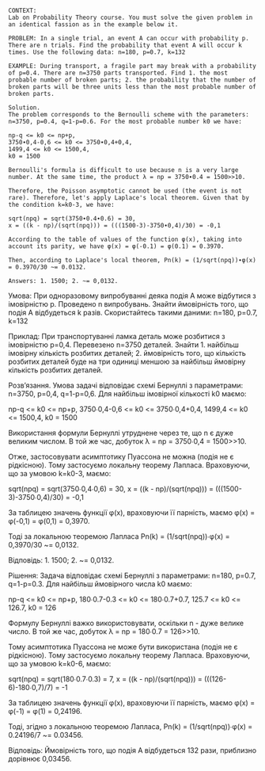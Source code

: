 ```
CONTEXT:
Lab on Probability Theory course. You must solve the given problem in an identical fassion as in the example below it.

PROBLEM: In a single trial, an event A can occur with probability p. There are n trials. Find the probability that event A will occur k times. Use the following data: n=180, p=0.7, k=132

EXAMPLE: During transport, a fragile part may break with a probability of p=0.4. There are n=3750 parts transported. Find 1. the most probable number of broken parts; 2. the probability that the number of broken parts will be three units less than the most probable number of broken parts.

Solution.
The problem corresponds to the Bernoulli scheme with the parameters: n=3750, p=0.4, q=1-p=0.6. For the most probable number k0 we have:

np-q <= k0 <= np+p,
3750∙0,4-0,6 <= k0 <= 3750∙0,4+0,4,
1499,4 <= k0 <= 1500,4,
k0 = 1500

Bernoulli's formula is difficult to use because n is a very large number. At the same time, the product λ = np = 3750∙0.4 = 1500>>10.

Therefore, the Poisson asymptotic cannot be used (the event is not rare). Therefore, let's apply Laplace's local theorem. Given that by the condition k=k0-3, we have:

sqrt(npq) = sqrt(3750∙0.4∙0.6) = 30,
x = ((k - np)/(sqrt(npq))) = (((1500-3)-3750∙0,4)/30) = -0,1

According to the table of values of the function φ(x), taking into account its parity, we have φ(x) = φ(-0.1) = φ(0.1) = 0.3970.

Then, according to Laplace's local theorem, Pn(k) = (1/sqrt(npq))∙φ(x) = 0.3970/30 ~= 0.0132.

Answers: 1. 1500; 2. ~= 0,0132.
```

Умова:
При одноразовому випробуванні деяка подія A може відбутися з імовірністю p. Проведено n випробувань. Знайти ймовірність того, що подія A відбудеться k разів. Скористайтесь такими даними: n=180, p=0.7, k=132

Приклад:
При транспортуванні ламка деталь може розбитися з імовірністю p=0,4. Перевезено n=3750 деталей. Знайти 1. найбільш імовірну кількість розбитих деталей; 2. ймовірність того, що кількість розбитих деталей буде на три одиниці меншою за найбільш ймовірну кількість розбитих деталей.

Розв’язання.
Умова задачі відповідає схемі Бернуллі з параметрами: n=3750, p=0,4, q=1-p=0,6. Для найбільш імовірної кількості k0 маємо:

np-q <= k0 <= np+p,
3750∙0,4-0,6 <= k0 <= 3750∙0,4+0,4,
1499,4 <= k0 <= 1500,4,
k0 = 1500

Використання формули Бернуллі утруднене через те, що n є дуже великим числом. В той же час, добуток λ = np = 3750∙0,4 = 1500>>10.

Отже, застосовувати асимптотику Пуассона не можна (подія не є рідкісною). Тому застосуємо локальну теорему Лапласа. Враховуючи, що за умовою k=k0-3, маємо:

sqrt(npq) = sqrt(3750∙0,4∙0,6) = 30,
x = ((k - np)/(sqrt(npq))) = (((1500-3)-3750∙0,4)/30) = -0,1

За таблицею значень функції φ(x), враховуючи її парність, маємо φ(x) = φ(-0,1) = φ(0,1) = 0,3970.

Тоді за локальною теоремою Лапласа Pn(k) = (1/sqrt(npq))∙φ(x) = 0,3970/30 ~= 0,0132.

Відповідь: 1. 1500; 2. ~= 0,0132.

Рішення:
Задача відповідає схемі Бернуллі з параметрами: n=180, p=0.7, q=1-p=0.3. Для найбільш ймовірного числа k0 маємо:

np-q <= k0 <= np+p,
180∙0.7-0.3 <= k0 <= 180∙0.7+0.7,
125.7 <= k0 <= 126.7,
k0 = 126

Формулу Бернуллі важко використовувати, оскільки n - дуже велике число. В той же час, добуток λ = np = 180∙0.7 = 126>>10.

Тому асимптотика Пуассона не може бути використана (подія не є рідкісною). Тому застосуємо локальну теорему Лапласа. Враховуючи, що за умовою k=k0-6, маємо:

sqrt(npq) = sqrt(180∙0.7∙0.3) = 7,
x = ((k - np)/(sqrt(npq))) = (((126-6)-180∙0,7)/7) = -1

За таблицею значень функції φ(x), враховуючи її парність, маємо φ(x) = φ(-1) = φ(1) = 0,24196.

Тоді, згідно з локальною теоремою Лапласа, Pn(k) = (1/sqrt(npq))∙φ(x) = 0.24196/7 ~= 0.03456.

Відповідь: Ймовірність того, що подія A відбудеться 132 рази, приблизно дорівнює 0,03456.
